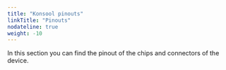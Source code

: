 ```yaml
---
title: "Konsool pinouts"
linkTitle: "Pinouts"
nodateline: true
weight: -10
---
```


In this section you can find the pinout of the chips and connectors of the device.
